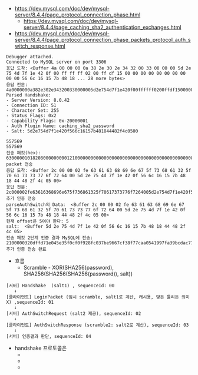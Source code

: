 
- https://dev.mysql.com/doc/dev/mysql-server/8.4.4/page_protocol_connection_phase.html
  - https://dev.mysql.com/doc/dev/mysql-server/8.4.4/page_caching_sha2_authentication_exchanges.html
- https://dev.mysql.com/doc/dev/mysql-server/8.4.4/page_protocol_connection_phase_packets_protocol_auth_switch_response.html
```plaintext
Debugger attached.
Connected to MySQL server on port 3306
응답 도착: <Buffer 4a 00 00 00 0a 38 2e 30 2e 34 32 00 33 00 00 00 5d 2e 75 4d 7f 1e 42 0f 00 ff ff ff 02 00 ff df 15 00 00 00 00 00 00 00 00 00 00 56 6c 16 15 7b 48 18 ... 28 more bytes>
응답 전문: 4a0000000a382e302e343200330000005d2e754d7f1e420f00ffffff0200ffdf1500000000000000000000566c16157b481844482f4c050063616368696e675f736861325f70617373776f726400
Parsed Handshake:
- Server Version: 8.0.42
- Connection ID: 51
- Character Set: 255
- Status Flags: 0x2
- Capability Flags: 0x-20000001
- Auth Plugin Name: caching_sha2_password
- Salt: 5d2e754d7f1e420f566c16157b481844482f4c0500

557569
557569
전송 패킷(hex): 630000010182080000000001210000000000000000000000000000000000000000000000726f6f7400205fc1ba9c311e3211568106d0cbeccba236e9126c001a2ff79e7984f65fa59547707269736d610063616368696e675f736861325f70617373776f726400login packet 전송
응답 도착: <Buffer 2c 00 00 02 fe 63 61 63 68 69 6e 67 5f 73 68 61 32 5f 70 61 73 73 77 6f 72 64 00 5d 2e 75 4d 7f 1e 42 0f 56 6c 16 15 7b 48 18 44 48 2f 4c 05 00>
응답 전문: 2c000002fe63616368696e675f736861325f70617373776f7264005d2e754d7f1e420f566c16157b481844482f4c0500
추가 인증 전송
parseAuthSwitch의 Data:  <Buffer 2c 00 00 02 fe 63 61 63 68 69 6e 67 5f 73 68 61 32 5f 70 61 73 73 77 6f 72 64 00 5d 2e 75 4d 7f 1e 42 0f 56 6c 16 15 7b 48 18 44 48 2f 4c 05 00>
현재 offset은 5여야 한다: 5
salt:  <Buffer 5d 2e 75 4d 7f 1e 42 0f 56 6c 16 15 7b 48 18 44 48 2f 4c 05>
전송 패킷 2단계 인증 결과 MySQL에 전송:  2100000320dffd71e045e35f0cf0f928fc037be9667cf38f77caa0541997fa39bcdac77aef
추가 인증 전송 완료
```

- 흐름
  - Scramble - XOR(SHA256(password), SHA256(SHA256(SHA256(password)), salt))

```plaintext
[서버] Handshake  (salt1) , sequenceId: 00
   ↓
[클라이언트] LoginPacket (임시 scramble, salt1로 계산, 캐시용, 맞든 틀리든 의미X) ,sequenceId: 01
   ↓
[서버] AuthSwitchRequest (salt2 제공), sequenceId: 02
   ↓
[클라이언트] AuthSwitchResponse (scramble2: salt2로 계산), sequenceId: 03
   ↓
[서버] 인증결과 판단, sequenceId: 04
```

- handshake 프로토콜은
  - [전체길이]:3byte
  - [상태]:1byte
  - 
